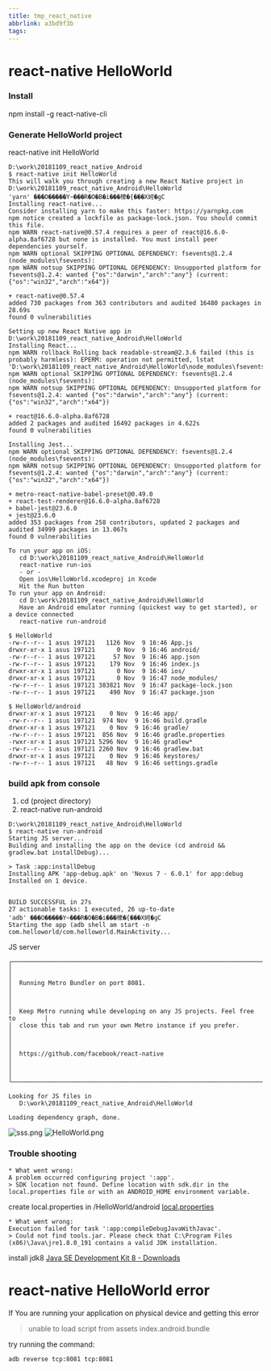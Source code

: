 ```yaml
---
title: tmp_react_native
abbrlink: a3bd9f3b
tags:
---
```

react-native HelloWorld
===
### Install
npm install -g react-native-cli

### Generate HelloWorld project
react-native init HelloWorld
```
D:\work\20181109_react_native_Android
$ react-native init HelloWorld
This will walk you through creating a new React Native project in D:\work\20181109_react_native_Android\HelloWorld
'yarn' ���O�����Υ~���R�O�B�i���檺�{���Χ妸�ɡC
Installing react-native...
Consider installing yarn to make this faster: https://yarnpkg.com
npm notice created a lockfile as package-lock.json. You should commit this file.
npm WARN react-native@0.57.4 requires a peer of react@16.6.0-alpha.8af6728 but none is installed. You must install peer dependencies yourself.
npm WARN optional SKIPPING OPTIONAL DEPENDENCY: fsevents@1.2.4 (node_modules\fsevents):
npm WARN notsup SKIPPING OPTIONAL DEPENDENCY: Unsupported platform for fsevents@1.2.4: wanted {"os":"darwin","arch":"any"} (current: {"os":"win32","arch":"x64"})

+ react-native@0.57.4
added 730 packages from 363 contributors and audited 16480 packages in 28.69s
found 0 vulnerabilities

Setting up new React Native app in D:\work\20181109_react_native_Android\HelloWorld
Installing React...
npm WARN rollback Rolling back readable-stream@2.3.6 failed (this is probably harmless): EPERM: operation not permitted, lstat 'D:\work\20181109_react_native_Android\HelloWorld\node_modules\fsevents\node_modules'
npm WARN optional SKIPPING OPTIONAL DEPENDENCY: fsevents@1.2.4 (node_modules\fsevents):
npm WARN notsup SKIPPING OPTIONAL DEPENDENCY: Unsupported platform for fsevents@1.2.4: wanted {"os":"darwin","arch":"any"} (current: {"os":"win32","arch":"x64"})

+ react@16.6.0-alpha.8af6728
added 2 packages and audited 16492 packages in 4.622s
found 0 vulnerabilities

Installing Jest...
npm WARN optional SKIPPING OPTIONAL DEPENDENCY: fsevents@1.2.4 (node_modules\fsevents):
npm WARN notsup SKIPPING OPTIONAL DEPENDENCY: Unsupported platform for fsevents@1.2.4: wanted {"os":"darwin","arch":"any"} (current: {"os":"win32","arch":"x64"})

+ metro-react-native-babel-preset@0.49.0
+ react-test-renderer@16.6.0-alpha.8af6728
+ babel-jest@23.6.0
+ jest@23.6.0
added 353 packages from 258 contributors, updated 2 packages and audited 34999 packages in 13.067s
found 0 vulnerabilities

To run your app on iOS:
   cd D:\work\20181109_react_native_Android\HelloWorld
   react-native run-ios
   - or -
   Open ios\HelloWorld.xcodeproj in Xcode
   Hit the Run button
To run your app on Android:
   cd D:\work\20181109_react_native_Android\HelloWorld
   Have an Android emulator running (quickest way to get started), or a device connected
   react-native run-android
```
```
$ HelloWorld
-rw-r--r-- 1 asus 197121   1126 Nov  9 16:46 App.js
drwxr-xr-x 1 asus 197121      0 Nov  9 16:46 android/
-rw-r--r-- 1 asus 197121     57 Nov  9 16:46 app.json
-rw-r--r-- 1 asus 197121    179 Nov  9 16:46 index.js
drwxr-xr-x 1 asus 197121      0 Nov  9 16:46 ios/
drwxr-xr-x 1 asus 197121      0 Nov  9 16:47 node_modules/
-rw-r--r-- 1 asus 197121 383821 Nov  9 16:47 package-lock.json
-rw-r--r-- 1 asus 197121    490 Nov  9 16:47 package.json
```
```
$ HelloWorld/android
drwxr-xr-x 1 asus 197121    0 Nov  9 16:46 app/
-rw-r--r-- 1 asus 197121  974 Nov  9 16:46 build.gradle
drwxr-xr-x 1 asus 197121    0 Nov  9 16:46 gradle/
-rw-r--r-- 1 asus 197121  856 Nov  9 16:46 gradle.properties
-rwxr-xr-x 1 asus 197121 5296 Nov  9 16:46 gradlew*
-rw-r--r-- 1 asus 197121 2260 Nov  9 16:46 gradlew.bat
drwxr-xr-x 1 asus 197121    0 Nov  9 16:46 keystores/
-rw-r--r-- 1 asus 197121   48 Nov  9 16:46 settings.gradle
```
### build apk from console
1. cd (project directory)
2. react-native run-android
```
D:\work\20181109_react_native_Android\HelloWorld
$ react-native run-android
Starting JS server...
Building and installing the app on the device (cd android && gradlew.bat installDebug)...

> Task :app:installDebug
Installing APK 'app-debug.apk' on 'Nexus 7 - 6.0.1' for app:debug
Installed on 1 device.


BUILD SUCCESSFUL in 27s
27 actionable tasks: 1 executed, 26 up-to-date
'adb' ���O�����Υ~���R�O�B�i���檺�{���Χ妸�ɡC
Starting the app (adb shell am start -n com.helloworld/com.helloworld.MainActivity...
```
JS server
```
┌──────────────────────────────────────────────────────────────────────────────┐
│                                                                              │
│  Running Metro Bundler on port 8081.                                         │
│                                                                              │
│  Keep Metro running while developing on any JS projects. Feel free to        │
│  close this tab and run your own Metro instance if you prefer.               │
│                                                                              │
│  https://github.com/facebook/react-native                                    │
│                                                                              │
└──────────────────────────────────────────────────────────────────────────────┘

Looking for JS files in
   D:\work\20181109_react_native_Android\HelloWorld

Loading dependency graph, done.
```
![sss.png](:storage\a7c2dd38-78c4-42c8-b92d-875e56da030c\28b873b8.png)
![HelloWorld.png](:storage\a7c2dd38-78c4-42c8-b92d-875e56da030c\bb8fe347.png)

### Trouble shooting
```
* What went wrong:
A problem occurred configuring project ':app'.
> SDK location not found. Define location with sdk.dir in the local.properties file or with an ANDROID_HOME environment variable.
```
create local.properties in /HelloWorld/android
[local.properties](:storage\a7c2dd38-78c4-42c8-b92d-875e56da030c\0c63d072.properties)
```
* What went wrong:
Execution failed for task ':app:compileDebugJavaWithJavac'.
> Could not find tools.jar. Please check that C:\Program Files (x86)\Java\jre1.8.0_191 contains a valid JDK installation.
```
install jdk8
[Java SE Development Kit 8 - Downloads](https://www.oracle.com/technetwork/java/javase/downloads/jdk8-downloads-2133151.html)


react-native HelloWorld error
===
If You are running your application on physical device and getting this error
> unable to load script from assets index.android.bundle

try running the command:

    adb reverse tcp:8081 tcp:8081